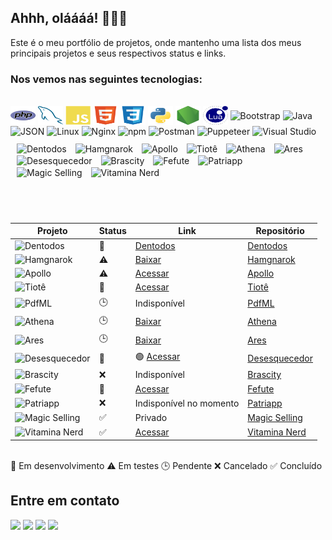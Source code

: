 ## Ahhh, oláááá! 👋👋👋

Este é o meu portfólio de projetos, onde mantenho uma lista dos meus principais projetos e seus respectivos status e links.

### Nos vemos nas seguintes tecnologias:

<div style="display: inline_block"><br>
  <img align="center" alt="PHP" height="30" width="40" src="https://raw.githubusercontent.com/devicons/devicon/master/icons/php/php-original.svg"> 
  <img align="center" alt="MySQL" height="30" width="40" src="https://raw.githubusercontent.com/devicons/devicon/master/icons/mysql/mysql-original.svg"> 
  <img align="center" alt="Javascript" height="30" width="40" src="https://raw.githubusercontent.com/devicons/devicon/master/icons/javascript/javascript-plain.svg">
  <img align="center" alt="HTML5" height="30" width="40" src="https://raw.githubusercontent.com/devicons/devicon/master/icons/html5/html5-original.svg">
  <img align="center" alt="CSS" height="30" width="40" src="https://raw.githubusercontent.com/devicons/devicon/master/icons/css3/css3-original.svg">
  <img align="center" alt="Python" height="30" width="40" src="https://raw.githubusercontent.com/devicons/devicon/master/icons/python/python-original.svg">
  <img align="center" alt="NodeJS" height="30" width="40" src="https://raw.githubusercontent.com/devicons/devicon/master/icons/nodejs/nodejs-original.svg">
  <img align="center" alt="Lua" height="30" width="40" src="https://raw.githubusercontent.com/devicons/devicon/master/icons/lua/lua-original.svg">
  <img align="center" alt="Bootstrap" height="30" width="40" src="https://cdn.jsdelivr.net/gh/devicons/devicon/icons/bootstrap/bootstrap-original.svg">
  <img align="center" alt="Java" height="30" width="40" src="https://cdn.jsdelivr.net/gh/devicons/devicon/icons/java/java-original.svg">
  <img align="center" alt="JSON" height="30" width="40" src="https://cdn.jsdelivr.net/gh/devicons/devicon/icons/json/json-original.svg">
  <img align="center" alt="Linux" height="30" width="40" src="https://cdn.jsdelivr.net/gh/devicons/devicon/icons/linux/linux-original.svg">
  <img align="center" alt="Nginx" height="30" width="40" src="https://cdn.jsdelivr.net/gh/devicons/devicon/icons/nginx/nginx-original.svg">
  <img align="center" alt="npm" height="30" width="40" src="https://cdn.jsdelivr.net/gh/devicons/devicon/icons/npm/npm-original-wordmark.svg">
  <img align="center" alt="Postman" height="30" width="40" src="https://cdn.jsdelivr.net/gh/devicons/devicon/icons/postman/postman-original.svg">
  <img align="center" alt="Puppeteer" height="30" width="40" src="https://cdn.jsdelivr.net/gh/devicons/devicon/icons/puppeteer/puppeteer-original.svg">
  <img align="center" alt="Visual Studio" height="30" width="40" src="https://cdn.jsdelivr.net/gh/devicons/devicon/icons/visualstudio/visualstudio-original.svg">
</div>

<div style="display: inline_block; padding: 10px;">
  <img align="center" alt="Dentodos" height="40" src="https://desesquecedor.com.br/uploads/1/anexos/dentodos.png" style="margin-right: 10px; ">
  <img align="center" alt="Hamgnarok" height="40" src="https://desesquecedor.com.br/uploads/1/anexos/icone.png" style="margin-right: 10px;">
  <img align="center" alt="Apollo" height="40" src="https://zeus.tiote.com.br/imgs/apolo.png" style="margin-right: 10px;"> 
  <img align="center" alt="Tiotê" height="40" src="https://tiote.com.br/tiote_t.png" style="margin-right: 10px;">
  <img align="center" alt="Athena" height="40" src="https://zeus.tiote.com.br/imgs/athena.png" style="margin-right: 10px;">
  <img align="center" alt="Ares" height="40" src="https://zeus.tiote.com.br/imgs/ares.png" style="margin-right: 10px;">
  <img align="center" alt="Desesquecedor" height="40" src="https://desesquecedor.com.br/img/logo2.webp" style="margin-right: 10px;"> 
  <img align="center" alt="Brascity" height="40" src="https://desesquecedor.com.br/uploads/1/anexos/logo_brascity.png" style="margin-right: 10px;">  
  <img align="center" alt="Fefute" height="40" src="https://desesquecedor.com.br/uploads/1/anexos/logo_fefute.png" style="margin-right: 10px;">  
  <img align="center" alt="Patriapp" height="40" src="https://desesquecedor.com.br/uploads/1/anexos/logo_black.png" style="margin-right: 10px;">  
  <img align="center" alt="Magic Selling" height="40" src="https://desesquecedor.com.br/uploads/1/anexos/magicselling.png" style="margin-right: 10px;">  
  <img align="center" alt="Vitamina Nerd" height="40" src="https://vitaminanerd.com.br/marcas/Logo%20PinT.png" style="margin-right: 10px;">
</div>


<br/><br/>  

  | Projeto       | Status | Link | Repositório                                      |
|---------------|--------------|----------------|-------------------------------------------|
| ![Dentodos](https://desesquecedor.com.br/uploads/1/anexos/dentodos.png)      | 🚧 | [Dentodos](https://dentodos.com.br) | [Dentodos](https://github.com/luanbiao/dentodos) |
| ![Hamgnarok](https://desesquecedor.com.br/uploads/1/anexos/icone.png)     | ⚠️ | [Baixar](https://#)      | [Hamgnarok](https://github.com/luanbiao/hamgnarok) |
| ![Apollo](https://zeus.tiote.com.br/imgs/apolo.png)        | ⚠️ | [Acessar](https://apollo.tiote.com.br)     | [Apollo](https://github.com/luanbiao/apollo) |
| ![Tiotê](https://tiote.com.br/tiote_t.png)         | 🚧 | [Acessar](https://tiote.com.br)     | [Tiotê](https://github.com/luanbiao/tiote) |
| ![PdfML](https://via.placeholder.com/60)         | 🕒 | Indisponível   | [PdfML](https://github.com/luanbiao/pdfml) |
| ![Athena](https://zeus.tiote.com.br/imgs/athena.png)        | 🕒 | [Baixar](https://zeus.tiote.com.br/apps/athena.apk)    | [Athena](https://github.com/luanbiao/athena) |
| ![Ares](https://zeus.tiote.com.br/imgs/ares.png)          | 🕒 | [Baixar](https://zeus.tiote.com.br/apps/ares.apk)    | [Ares](https://github.com/luanbiao/ares) |
| ![Desesquecedor](https://desesquecedor.com.br/img/logo2.webp) | 🚧 | 🟢 [Acessar](https://desesquecedor.com.br)    | [Desesquecedor](https://github.com/luanbiao/desesquecedor_preview) |
| ![Brascity](https://desesquecedor.com.br/uploads/1/anexos/logo_brascity.png)      | ❌ | Indisponível    | [Brascity](https://github.com/luanbiao/brascity) |
| ![Fefute](https://desesquecedor.com.br/uploads/1/anexos/logo_fefute.png)        | 🚧 | [Acessar](https://fefute.com.br)     | [Fefute](https://github.com/luanbiao/fefute) |
| ![Patriapp](https://desesquecedor.com.br/uploads/1/anexos/logo_black.png)      | ❌ | Indisponível no momento     | [Patriapp](https://github.com/luanbiao/patriapp) |
| ![Magic Selling](https://desesquecedor.com.br/uploads/1/anexos/magicselling.png)  | ✅ | Privado | [Magic Selling](https://github.com/luanbiao/magicselling) |
| ![Vitamina Nerd](https://vitaminanerd.com.br/marcas/Logo%20PinT.png) | ✅ | [Acessar](https://vitaminanerd.com.br)      | [Vitamina Nerd](https://github.com/luanbiao/vitaminanerd) |

<div style="display: inline_block"><br>
🚧 Em desenvolvimento
⚠️ Em testes  
🕒 Pendente
❌ Cancelado
✅ Concluído
</div>


## Entre em contato

<div> 
  <a href="https://instagram.com/luanbiao" target="_blank"><img src="https://img.shields.io/badge/-Instagram-%23E4405F?style=for-the-badge&logo=instagram&logoColor=white" target="_blank"></a>
  <a href="https://discord.gg/wagxzStdcR" target="_blank"><img src="https://img.shields.io/badge/Discord-7289DA?style=for-the-badge&logo=discord&logoColor=white" target="_blank"></a> 
  <a href = "mailto:luanbiao@hotmail.com"><img src="https://img.shields.io/badge/-Hotmail-%23333?style=for-the-badge&logo=hotmail&logoColor=white" target="_blank"></a>
  <a href="https://www.linkedin.com/in/luan-bi%C3%A3o-88028412b/" target="_blank"><img src="https://img.shields.io/badge/-LinkedIn-%230077B5?style=for-the-badge&logo=linkedin&logoColor=white" target="_blank"></a> 
</div>
